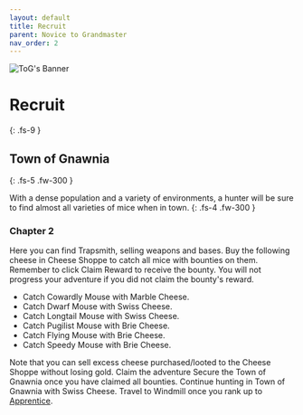 ```yaml
---
layout: default
title: Recruit
parent: Novice to Grandmaster
nav_order: 2
---
```


 <img src="https://www.mousehuntgame.com/images/environments/4f61abe7975e99a3c780c5fd895dc07c_v2.jpg" alt="ToG's Banner"> 

# Recruit
{: .fs-9 }

## Town of Gnawnia
{: .fs-5 .fw-300 }

With a dense population and a variety of environments, a hunter will be sure to find almost all varieties of mice when in town.
{: .fs-4 .fw-300 }

### Chapter 2

Here you can find Trapsmith, selling weapons and bases.
Buy the following cheese in Cheese Shoppe to catch all mice with bounties on them.
Remember to click Claim Reward to receive the bounty. You will not progress your adventure if you did not claim the bounty's reward.

<ul>
<li>Catch Cowardly Mouse with Marble Cheese.</li>
<li>Catch Dwarf Mouse with Swiss Cheese.</li>
<li>Catch Longtail Mouse with Swiss Cheese.</li>
<li>Catch Pugilist Mouse with Brie Cheese.</li>
<li>Catch Flying Mouse with Brie Cheese.</li>
<li>Catch Speedy Mouse with Brie Cheese.</li>
</ul>

Note that you can sell excess cheese purchased/looted to the Cheese Shoppe without losing gold.
Claim the adventure Secure the Town of Gnawnia once you have claimed all bounties.
Continue hunting in Town of Gnawnia with Swiss Cheese.
Travel to Windmill once you rank up to [Apprentice](https://kuhmann.github.io/mhbasics/docs/NtGM/Apprentice).